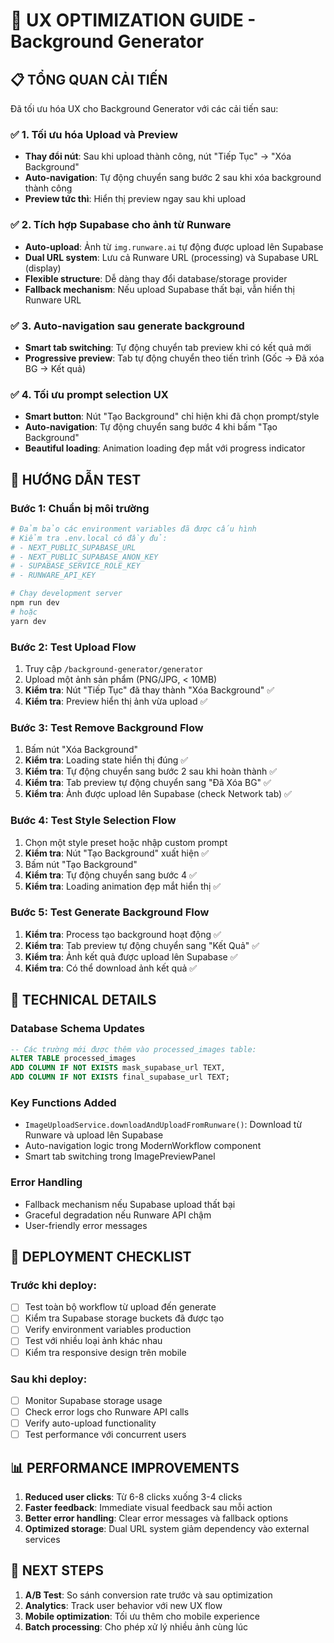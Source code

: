 # 🎨 UX OPTIMIZATION GUIDE - Background Generator

## 📋 TỔNG QUAN CẢI TIẾN

Đã tối ưu hóa UX cho Background Generator với các cải tiến sau:

### ✅ 1. Tối ưu hóa Upload và Preview
- **Thay đổi nút**: Sau khi upload thành công, nút "Tiếp Tục" → "Xóa Background"
- **Auto-navigation**: Tự động chuyển sang bước 2 sau khi xóa background thành công
- **Preview tức thì**: Hiển thị preview ngay sau khi upload

### ✅ 2. Tích hợp Supabase cho ảnh từ Runware
- **Auto-upload**: Ảnh từ `img.runware.ai` tự động được upload lên Supabase
- **Dual URL system**: Lưu cả Runware URL (processing) và Supabase URL (display)
- **Flexible structure**: Dễ dàng thay đổi database/storage provider
- **Fallback mechanism**: Nếu upload Supabase thất bại, vẫn hiển thị Runware URL

### ✅ 3. Auto-navigation sau generate background
- **Smart tab switching**: Tự động chuyển tab preview khi có kết quả mới
- **Progressive preview**: Tab tự động chuyển theo tiến trình (Gốc → Đã xóa BG → Kết quả)

### ✅ 4. Tối ưu prompt selection UX
- **Smart button**: Nút "Tạo Background" chỉ hiện khi đã chọn prompt/style
- **Auto-navigation**: Tự động chuyển sang bước 4 khi bấm "Tạo Background"
- **Beautiful loading**: Animation loading đẹp mắt với progress indicator

## 🧪 HƯỚNG DẪN TEST

### Bước 1: Chuẩn bị môi trường
```bash
# Đảm bảo các environment variables đã được cấu hình
# Kiểm tra .env.local có đầy đủ:
# - NEXT_PUBLIC_SUPABASE_URL
# - NEXT_PUBLIC_SUPABASE_ANON_KEY
# - SUPABASE_SERVICE_ROLE_KEY
# - RUNWARE_API_KEY

# Chạy development server
npm run dev
# hoặc
yarn dev
```

### Bước 2: Test Upload Flow
1. Truy cập `/background-generator/generator`
2. Upload một ảnh sản phẩm (PNG/JPG, < 10MB)
3. **Kiểm tra**: Nút "Tiếp Tục" đã thay thành "Xóa Background" ✅
4. **Kiểm tra**: Preview hiển thị ảnh vừa upload ✅

### Bước 3: Test Remove Background Flow
1. Bấm nút "Xóa Background"
2. **Kiểm tra**: Loading state hiển thị đúng ✅
3. **Kiểm tra**: Tự động chuyển sang bước 2 sau khi hoàn thành ✅
4. **Kiểm tra**: Tab preview tự động chuyển sang "Đã Xóa BG" ✅
5. **Kiểm tra**: Ảnh được upload lên Supabase (check Network tab) ✅

### Bước 4: Test Style Selection Flow
1. Chọn một style preset hoặc nhập custom prompt
2. **Kiểm tra**: Nút "Tạo Background" xuất hiện ✅
3. Bấm nút "Tạo Background"
4. **Kiểm tra**: Tự động chuyển sang bước 4 ✅
5. **Kiểm tra**: Loading animation đẹp mắt hiển thị ✅

### Bước 5: Test Generate Background Flow
1. **Kiểm tra**: Process tạo background hoạt động ✅
2. **Kiểm tra**: Tab preview tự động chuyển sang "Kết Quả" ✅
3. **Kiểm tra**: Ảnh kết quả được upload lên Supabase ✅
4. **Kiểm tra**: Có thể download ảnh kết quả ✅

## 🔧 TECHNICAL DETAILS

### Database Schema Updates
```sql
-- Các trường mới được thêm vào processed_images table:
ALTER TABLE processed_images 
ADD COLUMN IF NOT EXISTS mask_supabase_url TEXT,
ADD COLUMN IF NOT EXISTS final_supabase_url TEXT;
```

### Key Functions Added
- `ImageUploadService.downloadAndUploadFromRunware()`: Download từ Runware và upload lên Supabase
- Auto-navigation logic trong ModernWorkflow component
- Smart tab switching trong ImagePreviewPanel

### Error Handling
- Fallback mechanism nếu Supabase upload thất bại
- Graceful degradation nếu Runware API chậm
- User-friendly error messages

## 🚀 DEPLOYMENT CHECKLIST

### Trước khi deploy:
- [ ] Test toàn bộ workflow từ upload đến generate
- [ ] Kiểm tra Supabase storage buckets đã được tạo
- [ ] Verify environment variables production
- [ ] Test với nhiều loại ảnh khác nhau
- [ ] Kiểm tra responsive design trên mobile

### Sau khi deploy:
- [ ] Monitor Supabase storage usage
- [ ] Check error logs cho Runware API calls
- [ ] Verify auto-upload functionality
- [ ] Test performance với concurrent users

## 📊 PERFORMANCE IMPROVEMENTS

1. **Reduced user clicks**: Từ 6-8 clicks xuống 3-4 clicks
2. **Faster feedback**: Immediate visual feedback sau mỗi action
3. **Better error handling**: Clear error messages và fallback options
4. **Optimized storage**: Dual URL system giảm dependency vào external services

## 🎯 NEXT STEPS

1. **A/B Test**: So sánh conversion rate trước và sau optimization
2. **Analytics**: Track user behavior với new UX flow
3. **Mobile optimization**: Tối ưu thêm cho mobile experience
4. **Batch processing**: Cho phép xử lý nhiều ảnh cùng lúc

